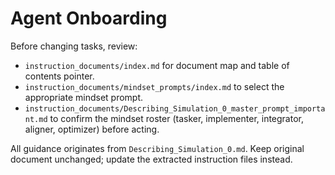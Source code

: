 # Agent Onboarding

Before changing tasks, review:

- `instruction_documents/index.md` for document map and table of contents pointer.
- `instruction_documents/mindset_prompts/index.md` to select the appropriate mindset prompt.
- `instruction_documents/Describing_Simulation_0_master_prompt_important.md` to confirm the mindset roster (tasker, implementer, integrator, aligner, optimizer) before acting.

All guidance originates from `Describing_Simulation_0.md`. Keep original document unchanged; update the extracted instruction files instead.
